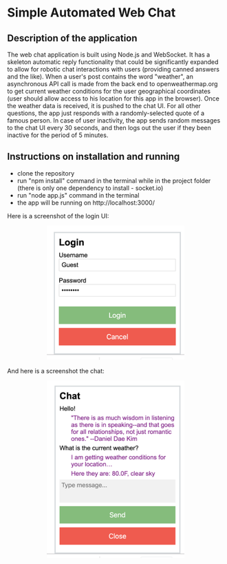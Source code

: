 # Simple Automated Web Chat

## Description of the application
The web chat application is built using Node.js and WebSocket. It has a skeleton automatic reply functionality that could be significantly expanded to allow for robotic chat interactions with users (providing canned answers and the like).
When a user's post contains the word "weather", an asynchronous API call is made from the back end to openweathermap.org to get current weather conditions for the user geographical coordinates (user should allow access to his location for this app in the browser). Once the weather data is received, it is pushed to the chat UI.
For all other questions, the app just responds with a randomly-selected quote of a famous person.
In case of user inactivity, the app sends random messages to the chat UI every 30 seconds, and then logs out the user if they been inactive for the period of 5 minutes.

## Instructions on installation and running
- clone the repository
- run "npm install" command in the terminal while in the project folder (there is only one dependency to install - socket.io)
- run "node app.js" command in the terminal
- the app will be running on http://localhost:3000/

Here is a screenshot of the login UI:
<p align="center">
  <img src="screenshot-1.png" width="320"/>
</p>

And here is a screenshot the chat:
<p align="center">
  <img src="screenshot-2.png" width="320"/>
</p>
